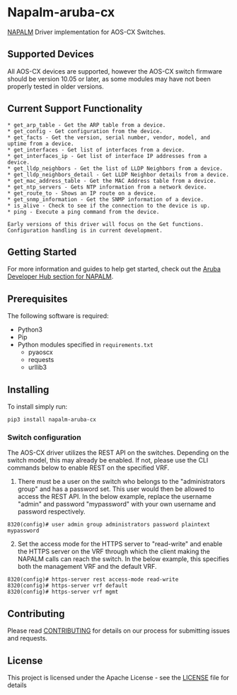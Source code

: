 # Napalm-aruba-cx
[NAPALM][napalm-link] Driver implementation for AOS-CX Switches.

## Supported Devices
All AOS-CX devices are supported, however the AOS-CX switch firmware should be version 10.05 or later, as some modules 
may have not been properly tested in older versions.

## Current Support Functionality 
    * get_arp_table - Get the ARP table from a device.
    * get_config - Get configuration from the device.
    * get_facts - Get the version, serial number, vendor, model, and uptime from a device.
    * get_interfaces - Get list of interfaces from a device.
    * get_interfaces_ip - Get list of interface IP addresses from a device.
    * get_lldp_neighbors - Get the list of LLDP Neighbors from a device.
    * get_lldp_neighbors_detail - Get LLDP Neighbor details from a device.
    * get_mac_address_table - Get the MAC Address table from a device.
    * get_ntp_servers - Gets NTP information from a network device.
    * get_route_to - Shows an IP route on a device.
    * get_snmp_information - Get the SNMP information of a device.
    * is_alive - Check to see if the connection to the device is up.
    * ping - Execute a ping command from the device.
    
    Early versions of this driver will focus on the Get functions.  Configuration handling is in current development.

## Getting Started
For more information and guides to help get started, check out the [Aruba Developer Hub section for NAPALM][devhub-link]. 


## Prerequisites
The following software is required:
 - Python3
 - Pip
 - Python modules specified in `requirements.txt`
    - pyaoscx
    - requests
    - urllib3


## Installing
To install simply run:
```
pip3 install napalm-aruba-cx
```

### Switch configuration
The AOS-CX driver utilizes the REST API on the switches. 
Depending on the switch model, this may already be enabled.  If not, please use the CLI commands below to enable REST on
the specified VRF.

1) There must be a user on the switch who belongs to the "administrators group" and has a password set.  This user 
would then be allowed to access the REST API.  In the below example, replace the username "admin" and password 
"mypassword" with your own username and password respectively.
```
8320(config)# user admin group administrators password plaintext mypassword
```
2) Set the access mode for the HTTPS server to "read-write" and enable the HTTPS server on the VRF through which the 
client making the NAPALM calls can reach the switch.  In the below example, this specifies both the management VRF and 
the default VRF.
```
8320(config)# https-server rest access-mode read-write
8320(config)# https-server vrf default
8320(config)# https-server vrf mgmt
```

## Contributing
Please read [CONTRIBUTING](CONTRIBUTING.md) for details on our process for submitting issues and requests.

## License
This project is licensed under the Apache License - see the [LICENSE](LICENSE) file for details

[devhub-link]: https://developer.arubanetworks.com/aruba-aoscx/docs/getting-started-with-napalm
[napalm-link]: https://napalm-automation.net/
